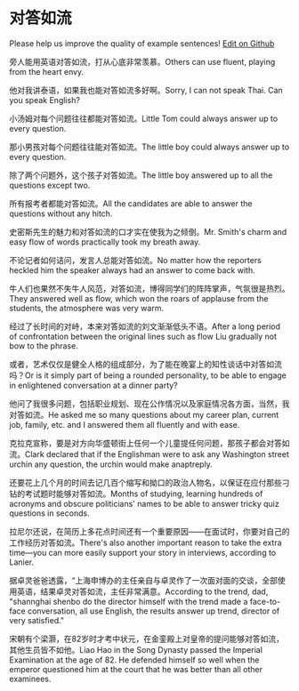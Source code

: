 # 对答如流

Please help us improve the quality of example sentences! [Edit on Github](https://github.com/jiyushe/jiyu-example-sentence-source/blob/main/chinese/duidaruliu.md)

<p><span class="chinese">旁人能用英语对答如流，打从心底非常羡慕。</span><span class="english">Others can use fluent, playing from the heart envy.</span></p>

<p><span class="chinese">他对我讲泰语，如果我也能对答如流多好啊。</span><span class="english">Sorry, I can not speak Thai. Can you speak English?</span></p>

<p><span class="chinese">小汤姆对每个问题往往都能对答如流。</span><span class="english">Little Tom could always answer up to every question.</span></p>

<p><span class="chinese">那小男孩对每个问题往往能对答如流。</span><span class="english">The little boy could always answer up to every question.</span></p>

<p><span class="chinese">除了两个问题外，这个孩子对答如流。</span><span class="english">The little boy answered up to all the questions except two.</span></p>

<p><span class="chinese">所有报考者都能对答如流。</span><span class="english">All the candidates are able to answer the questions without any hitch.</span></p>

<p><span class="chinese">史密斯先生的魅力和对答如流的口才实在使我为之倾倒。</span><span class="english">Mr. Smith's charm and easy flow of words practically took my breath away.</span></p>

<p><span class="chinese">不论记者如何诘问，发言人总能对答如流。</span><span class="english">No matter how the reporters heckled him the speaker always had an answer to come back with.</span></p>

<p><span class="chinese">牛人们也果然不失牛人风范，对答如流，博得同学们的阵阵掌声，气氛很是热烈。</span><span class="english">They answered well as flow, which won the roars of applause from the students, the atmosphere was very warm.</span></p>

<p><span class="chinese">经过了长时间的对峙，本来对答如流的刘文渐渐低头不语。</span><span class="english">After a long period of confrontation between the original lines such as flow Liu gradually not bow to the phrase.</span></p>

<p><span class="chinese">或者，艺术仅仅是健全人格的组成部分，为了能在晚宴上的知性谈话中对答如流吗？</span><span class="english">Or is it simply part of being a rounded personality, to be able to engage in enlightened conversation at a dinner party?</span></p>

<p><span class="chinese">他问了我很多问题，包括职业规划、现在公作情况以及家庭情况各方面，当然，我对答如流。</span><span class="english">He asked me so many questions about my career plan, current job, family, etc. and I answered them all fluently and with ease.</span></p>

<p><span class="chinese">克拉克宣称，要是对方向华盛顿街上任何一个儿童提任何问题，那孩子都会对答如流。</span><span class="english">Clark declared that if the Englishman were to ask any Washington street urchin any question, the urchin would make anaptreply.</span></p>

<p><span class="chinese">还要花上几个月的时间去记几百个缩写和拗口的政治人物名，以保证在应付那些刁钻的考试题时能够对答如流。</span><span class="english">Months of studying, learning hundreds of acronyms and obscure politicians' names to be able to answer tricky quiz questions in seconds.</span></p>

<p><span class="chinese">拉尼尔还说，在简历上多花点时间还有一个重要原因——在面试时，你要对自己的工作经历对答如流。</span><span class="english">There's also another important reason to take the extra time—you can more easily support your story in interviews, according to Lanier.</span></p>

<p><span class="chinese">据卓灵爸爸透露，“上海申博办的主任亲自与卓灵作了一次面对面的交谈，全部使用英语，结果卓灵对答如流，主任非常满意。</span><span class="english">According to the trend, dad, "shannghai shenbo do the director himself with the trend made a face-to-face conversation, all use English, the results answer up trend, director of very satisfied."</span></p>

<p><span class="chinese">宋朝有个梁灏，在82岁时才考中状元，在金銮殿上对皇帝的提问能够对答如流，其他生员皆不如他。</span><span class="english">Liao Hao in the Song Dynasty passed the Imperial Examination at the age of 82. He defended himself so well when the emperor questioned him at the court that he was better than all other examinees.</span></p>


